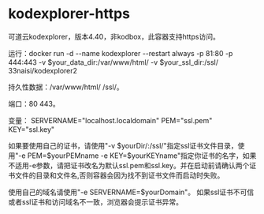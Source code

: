 # kodexplorer-https
可道云kodexplorer，版本4.40，非kodbox，此容器支持https访问。

运行：docker run -d --name kodexplorer --restart always -p 81:80 -p 444:443 -v $your_data_dir:/var/www/html/ -v $your_ssl_dir:/ssl/ 33naisi/kodexplorer2

持久性数据：/var/www/html/ /ssl/。

端口：80 443。

变量： SERVERNAME="localhost.localdomain" PEM="ssl.pem" KEY="ssl.key"

如果要使用自己的证书，请使用"-v $yourDir/:/ssl/"指定ssl证书文件目录，使用"-e PEM=$yourPEMname -e KEY=$yourKEYname"指定你证书的名字，如果不适用-e参数，请把证书改名为默认ssl.pem和ssl.key。并在启动前请确认两个证书文件的目录和文件名,否则容器会因为找不到证书文件而启动时失败。

使用自己的域名请使用"-e SERVERNAME=$yourDomain"。 如果ssl证书不可信或者ssl证书和访问域名不一致，浏览器会提示证书异常。
